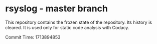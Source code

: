 # rsyslog - master branch

This repository contains the frozen state of the repository.
Its history is cleared. It is used only for static code
analysis with Codacy.

Commit Time: 1713894853